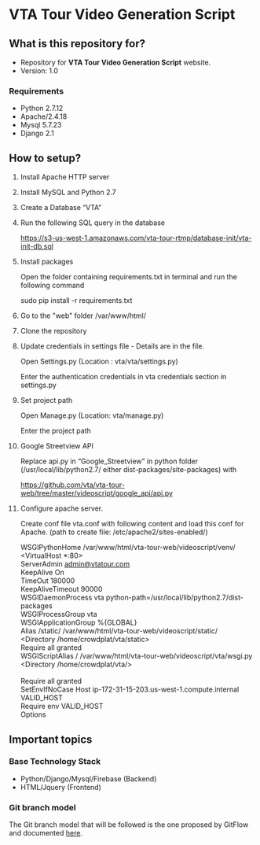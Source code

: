 # VTA Tour Video Generation Script #

## What is this repository for? ##

* Repository for **VTA Tour Video Generation Script** website.
* Version: 1.0

### Requirements ###
* Python 2.7.12
* Apache/2.4.18
* Mysql 5.7.23
* Django 2.1

## How to setup? ##

1.  Install Apache HTTP server

2.  Install MySQL and Python 2.7

3.  Create a Database “VTA”

4.  Run the following SQL query in the database

      https://s3-us-west-1.amazonaws.com/vta-tour-rtmp/database-init/vta-init-db.sql

5.  Install packages

      Open the folder containing requirements.txt in terminal and run the following   command

      sudo pip install -r requirements.txt

6.  Go to the "web" folder /var/www/html/

7.  Clone the repository

8.  Update credentials in settings file - Details are in the file.

      Open Settings.py (Location : vta/vta/settings.py)

      Enter the authentication credentials in vta credentials section in settings.py

9.  Set project path

      Open Manage.py (Location: vta/manage.py)

      Enter the project path

10. Google Streetview API

      Replace api.py in “Google_Streetview” in python folder (/usr/local/lib/python2.7/ either dist-packages/site-packages) with

      https://github.com/vta/vta-tour-web/tree/master/videoscript/google_api/api.py

11. Configure apache server.

      Create conf file vta.conf with following content and load this conf for Apache. (path to create file: /etc/apache2/sites-enabled/)


	WSGIPythonHome /var/www/html/vta-tour-web/videoscript/venv/  
	<VirtualHost *:80>  
	ServerAdmin admin@vtatour.com  
	KeepAlive On  
	TimeOut 180000  
	KeepAliveTimeout 90000  
	WSGIDaemonProcess vta python-path=/usr/local/lib/python2.7/dist-packages  
	WSGIProcessGroup vta  
	WSGIApplicationGroup %{GLOBAL}  
	Alias /static/ /var/www/html/vta-tour-web/videoscript/static/  
	<Directory /home/crowdplat/vta/static>  
	    Require all granted
	</Directory>  
	WSGIScriptAlias / /var/www/html/vta-tour-web/videoscript/vta/wsgi.py  
	<Directory /home/crowdplat/vta/>  
	    <Files wsgi.py>  
	       Require all granted
	    </Files>  
	    SetEnvIfNoCase Host ip-172-31-15-203.us-west-1.compute.internal VALID_HOST  
	    Require env VALID_HOST  
	    Options
	</Directory>
	</VirtualHost>

## Important topics ##

### Base Technology Stack ###
* Python/Django/Mysql/Firebase (Backend)
* HTML/Jquery (Frontend)

### Git branch model ###
The Git branch model that will be followed is the one proposed by GitFlow and documented [here](http://nvie.com/posts/a-successful-git-branching-model/).


